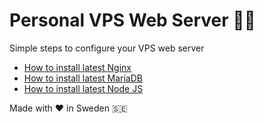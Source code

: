 # Personal VPS Web Server 👨‍💻
Simple steps to configure your VPS web server 

* [How to install latest Nginx](https://github.com/markxxv/webserver/blob/main/nginx.md)
* [How to install latest MariaDB](https://github.com/markxxv/webserver/blob/main/mariadb.md)
* [How to install latest Node JS](https://github.com/markxxv/webserver/blob/main/nodejs.md)

Made with ♥️ in Sweden 🇸🇪
